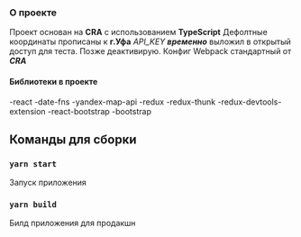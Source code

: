 ### О проекте
Проект основан на **CRA** с использованием **TypeScript**
Дефолтные координаты прописаны к **г.Уфа**
*API_KEY* ***временно*** выложил в открытый доступ для теста. Позже деактивирую.
Конфиг Webpack стандартный от ***CRA***
#### Библиотеки в проекте
-react
-date-fns
-yandex-map-api
-redux
-redux-thunk
-redux-devtools-extension
-react-bootstrap
-bootstrap

## Команды для сборки
### `yarn start`

Запуск приложения

### `yarn build`

Билд приложения для продакшн

